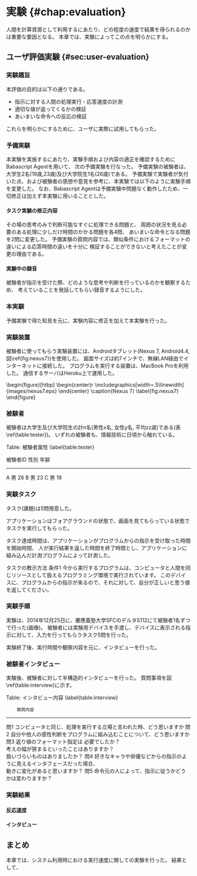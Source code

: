 # 実験 {#chap:evaluation}

人間を計算資源として利用するにあたり、どの程度の速度で結果を得られるのかは重要な要因となる。
本章では、実験によってこの点を明らかにする。


## ユーザ評価実験 {#sec:user-evaluation}

### 実験趣旨

本評価の目的は以下の通りである。

- 指示に対する人間の処理実行・応答速度の計測
- 適切な値が返ってくるかの検証
- あいまいな命令への反応の検証

これらを明らかにするために、ユーザに実際に試用してもらった。

### 予備実験

本実験を実施するにあたり、実験手順および内容の適正を確認するためにBabascript Agentを用いて、
次の予備実験を行なった。
予備実験の被験者は、大学生2名(19歳,23歳)及び大学院生1名(26歳)である。
予備実験で実験者が気付いた点、および被験者の感想や意見を参考に、本実験では以下のように実験手順を変更した。
なお、Babascript Agentは予備実験中問題なく動作したため、一切修正は加えず本実験に用いることとした。

#### タスク実験の修正内容

その場の思考のみで判断可能なすぐに処理できる問題と、
周囲の状況を見る必要のある処理に少しだけ時間のかかる問題を各4問、
あいまいな命令となる問題を2問に変更した。
予備実験の質問内容では、類似条件におけるフォーマットの違いによる応答時間の違いを十分に
検証することができないと考えたことが変更の理由である。

#### 実験中の録音

被験者が指示を受けた際、どのような思考や判断を行っているのかを観察するため、
考えていることを発話してもらい録音するようにした。

### 本実験

予備実験で得た知見を元に、実験内容に修正を加えて本実験を行った。

### 実験装置

被験者に使ってもらう実験装置には、Androidタブレット(Nexus 7, Android4.4, 図\ref{fig:nexus7})を使用した。
画面サイズは約7インチで、無線LAN経由でインターネットに接続した。
プログラムを実行する装置は、MacBook Proを利用した。
通信するサーバはHeroku上で運用した。

\begin{figure}[htbp]
  \begin{center}r
  \includegraphics[width=.5\linewidth]{images/nexus7.eps}
  \end{center}
  \caption{Nexus 7}
  \label{fig:nexus7}
\end{figure}

### 被験者

被験者は大学生及び大学院生の計n名(男性x名, 女性y名, 平均zz歳)である(表\ref{table:tester})。
いずれの被験者も、情報技術に日頃から触れている。

Table: 被験者属性 \label{table:tester}

被験者ID 性別 年齢
---     --- ---
A       男   26
B       男   23
C       男   19

### 実験タスク

タスク(課題)は5問用意した。

アプリケーションはフォアグラウンドの状態で、画面を見てもらっている状態でタスクを実行してもらった。

タスク達成時間は、アプリケーションがプログラムからの指示を受け取った時間を開始時間、
人が実行結果を返した時間を終了時間とし、アプリケーションに組み込んだ計測プログラムによって計測した。

タスクの教示方法
条件1 今から実行するプログラムは、コンピュータと人間を同じリソースとして扱えるプログラミング環境で実行されています。
このデバイスに、プログラムからの指示が来るので、それに対して、自分が正しいと思う値を返してください。


### 実験手順

実験は、2014年12月25日に、慶應義塾大学SFCのデルタS112にて被験者1名ずつで行った(画像)。
被験者には実験用デバイスを手渡し、デバイスに表示される指示に対して、入力を行ってもらうタスク5問を行った。

実験終了後、実行時間や観察内容を元に、インタビューを行った。

### 被験者インタビュー

実験後、被験者に対して半構造的インタビューを行った。
質問事項を図\ref{table:interview}に示す。

Table: インタビュー内容 \label{table:interview}

        質問内容
---- ------------------------------------------------------------------------
問1   コンピュータと同じ、処理を実行する立場と言われた時、どう思いますか
問2   自分や他人の感性判断をプログラムに組み込むことについて、どう思いますか
問3   返り値のフォーマット指定は 必要でしたか？ <br>
      考えの幅が狭まるといったことはありますか？ <br>
      扱いづらいものはありましたか？
問4   好きなキャラや俳優などからの指示のように見えるインタフェースだった場合、<br>
      動きに変化があると思いますか？
問5   命令元の人によって、指示に従うかどうかは変わりますか？

### 実験結果

#### 反応速度

#### インタビュー
<!--
## 性能評価実験

### 実験趣旨

\ref{sec:user-evaluation}節の実験によって、人間による処理の実行速度を計測した。
本節では、システムの通信部分における速度の計測を行う。
現在実装済みのSocket.IO AdapterとPushNotification Adapterの二種類の方法について、実験を行う。

### 実験装置

プログラムを実行する装置には、MacBook Proを用いた。
通信するサーバはHeroku上で運用する。

### 実験内容

### 実験結果

### 考察 -->

## まとめ

本章では、システム利用時における実行速度に関しての実験を行った。
結果として、
